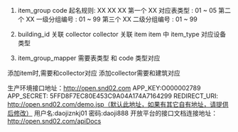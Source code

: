 
1. item_group code 起名规则:
	XX XX XX
	第一个 XX 对应表类型 : 01 ~ 05
	第二个 XX 一级分组编号 : 01 ~ 99
	第三个 XX 二级分组编号 : 01 ~ 99



2. building_id 关联 collector
collector 关联 item
item 中 item_type 对应设备类型


3. item_group_mapper 需要表类型 和 code 类型对应


添加item时,需要和collector对应
添加collector需要和建筑对应


生产环境接口地址：http://open.snd02.com
APP_KEY:O000002789
APP_SECRET: 5FFD8F7EC80E453C9A04A174A7164299
REDIRECT_URI: http://open.snd02.com/demo.jsp（默认此地址，如果有其它自有地址，请提供后修改）
用户名:daojiznkj01
密码:daoji888
开放平台的接口文档连接地址：http://open.snd02.com/apiDocs


